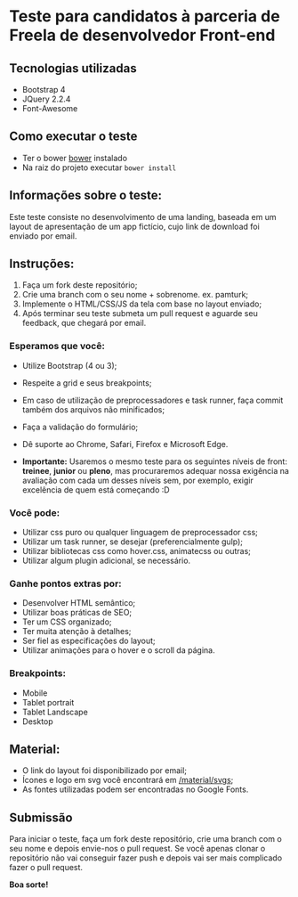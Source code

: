 # Teste para candidatos à parceria de Freela de desenvolvedor Front-end

## Tecnologias utilizadas
- Bootstrap 4
- JQuery 2.2.4
- Font-Awesome

## Como executar o teste
- Ter o bower [bower](https://bower.io/) instalado
- Na raiz do projeto executar ```bower install```


## Informações sobre o teste:

Este teste consiste no desenvolvimento de uma landing, baseada em um layout de apresentação de um app fictício, cujo link de download foi enviado por email.


## Instruções:

1. Faça um fork deste repositório;
2. Crie uma branch com o seu nome + sobrenome. ex. pamturk;
3. Implemente o HTML/CSS/JS da tela com base no layout enviado;
4. Após terminar seu teste submeta um pull request e aguarde seu feedback, que chegará por email.


### Esperamos que você:

* Utilize Bootstrap (4 ou 3);
* Respeite a grid e seus breakpoints;
* Em caso de utilização de preprocessadores e task runner, faça commit também dos arquivos não minificados;
* Faça a validação do formulário;
* Dê suporte ao Chrome, Safari, Firefox e Microsoft Edge.

* **Importante:** Usaremos o mesmo teste para os seguintes níveis de front: **treinee**, **junior** ou **pleno**, mas procuraremos adequar nossa exigência na avaliação com cada um desses níveis sem, por exemplo, exigir excelência de quem está começando :D


### Você pode:

* Utilizar css puro ou qualquer linguagem de preprocessador css;
* Utilizar um task runner, se desejar (preferencialmente gulp);
* Utilizar bibliotecas css como hover.css, animatecss ou outras;
* Utilizar algum plugin adicional, se necessário.


### Ganhe pontos extras por:

* Desenvolver HTML semântico;
* Utilizar boas práticas de SEO;
* Ter um CSS organizado;
* Ter muita atenção à detalhes;
* Ser fiel as especificações do layout;
* Utilizar animações para o hover e o scroll da página.


### Breakpoints:

* Mobile
* Tablet portrait
* Tablet Landscape
* Desktop


## Material:

* O link do layout foi disponibilizado por email;
* Ícones e logo em svg você encontrará em [/material/svgs](/material/svgs);
* As fontes utilizadas podem ser encontradas no Google Fonts.


## Submissão

Para iniciar o teste, faça um fork deste repositório, crie uma branch com o seu nome e depois envie-nos o pull request.
Se você apenas clonar o repositório não vai conseguir fazer push e depois vai ser mais complicado fazer o pull request.

**Boa sorte!**
